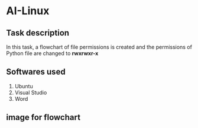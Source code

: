 # AI-Linux

## Task description
In this task, a flowchart of file permissions is created and the permissions of Python file are changed to __rwxrwxr-x__

## Softwares used
1. Ubuntu
2. Visual Studio
3. Word

## image for flowchart 
